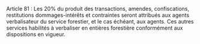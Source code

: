 Article 81 : Les 20% du produit des transactions, amendes,
confiscations, restitutions dommages-intérêts et contraintes seront
attribués aux agents verbalisateur du service forestier, et le cas
échéant, aux agents. Ces autres services habilités à verbaliser en
entières forestière conformément aux dispositions en vigueur.
